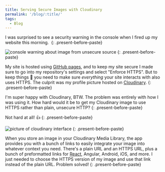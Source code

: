 ```yaml
---
title: Serving Secure Images with Cloudinary
permalink: '/blog/:title/'
tags:
  - Blog
---
```


I was surprised to see a security warning in the console when I fired up my website this morning.&nbsp;
{: .present-before-paste}

![console warning about image from unsecure source](https://res.cloudinary.com/dzwa7qhj1/image/upload/v1523272027/https_warning.png)
{: .present-before-paste}

My site is hosted using&nbsp;[GitHub pages](https://pages.github.com/), and to keep my site secure I made sure to go into my repository's settings and select "Enforce HTTPS". But to keep things 💯 you need to make sure&nbsp;*everything*&nbsp;your site interacts with also uses HTTPS. The culprit was my profile picture hosted on [Cloudinary](https://cloudinary.com/).
{: .present-before-paste}

I'm super happy with Cloudinary, BTW. The problem was entirely with how I was using it. How hard would it be to get my Cloudinary image to use HTTPS rather than plain, unsecure HTTP?
{: .present-before-paste}

Not hard at all! 👍
{: .present-before-paste}

![picture of cloudinary interface](https://res.cloudinary.com/dzwa7qhj1/image/upload/v1523272036/Cloudinary_https.png)
{: .present-before-paste}

When you store an image in your Cloudinary Media Library, the app provides you with a bunch of links to easily integrate your image into whatever context you need. There's a plain URL and an HTTPS URL, plus a bunch of preformatted links for [React](https://github.com/cloudinary/cloudinary-react), Angular, Android, iOS, and more. I just needed to choose the HTTPS version of my image and use that link instead of the plain URL. Problem solved!
{: .present-before-paste}